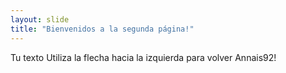 ```yaml
---
layout: slide
title: "Bienvenidos a la segunda página!"
---
```

Tu texto
Utiliza la flecha hacia la izquierda para volver Annais92!
